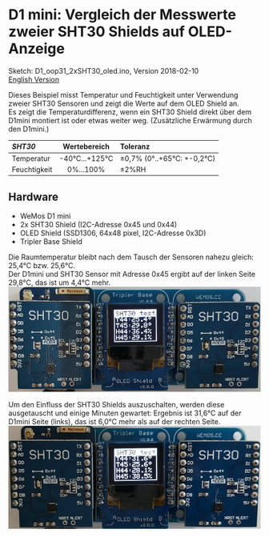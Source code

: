 # D1 mini: Vergleich der Messwerte zweier SHT30 Shields auf OLED-Anzeige
Sketch: D1_oop31_2xSHT30_oled.ino, Version 2018-02-10   
[English Version](./README.md "English Version")   

Dieses Beispiel misst Temperatur und Feuchtigkeit unter Verwendung zweier SHT30 Sensoren und zeigt die Werte auf dem OLED Shield an.   
Es zeigt die Temperaturdifferenz, wenn ein SHT30 Shield direkt &uuml;ber dem D1mini montiert ist oder etwas weiter weg. (Zus&auml;tzliche Erw&auml;rmung durch den D1mini.)   

| ___SHT30___  | Wertebereich           | Toleranz     |
|:------------ |:----------------------:|:------------ |   
| Temperatur   | -40&deg;C...+125&deg;C | &#x00B1;0,7% (0&deg;..+65&deg;C: +-0,2&deg;C) |   
| Feuchtigkeit | 0%...100%              | &#x00B1;2%RH |   

## Hardware
* WeMos D1 mini
* 2x SHT30 Shield (I2C-Adresse 0x45 und 0x44)
* OLED Shield  (SSD1306, 64x48 pixel, I2C-Adresse 0x3D)
* Tripler Base Shield

Die Raumtemperatur bleibt nach dem Tausch der Sensoren nahezu gleich: 25,4&deg;C bzw. 25,6&deg;C.   
Der D1mini und SHT30 Sensor mit Adresse 0x45 ergibt auf der linken Seite 29,8&deg;C, das ist um 4,4&deg;C mehr.    
![D1mini 2x SHT30 shields](./images/D1_2xSHT30_1.png "D1mini with two SHT30, OLED and tripler base shield")   
   
Um den Einfluss der SHT30 Shields auszuschalten, werden diese ausgetauscht und einige Minuten gewartet: Ergebnis ist 31,6&deg;C auf der D1mini Seite (links), das ist 6,0&deg;C mehr als auf der rechten Seite.    
![D1mini 2x SHT30 shields](./images/D1_2xSHT30_2.png "D1mini with two SHT30, OLED and tripler base shield")   
